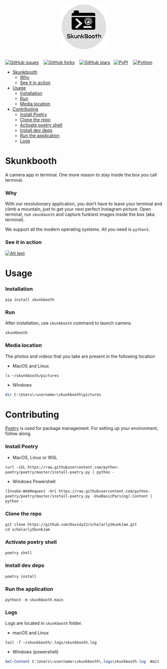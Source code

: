 <!-- ![Image of skukbooth logo](Images/skunkbooth_readme.png) -->
<div align="center">
   <img src="Images/skunkbooth_readme.png" alt="Skunkbooth Logo" width="143" height="143">
   <br/>
   <br/>
</div>

[![GitHub issues](https://img.shields.io/github/issues/Davidy22/scholarlySkunkJam?style=for-the-badge)](https://github.com/Davidy22/scholarlySkunkJam/issues) &nbsp;&nbsp; [![GitHub forks](https://img.shields.io/github/forks/Davidy22/scholarlySkunkJam?style=for-the-badge)](https://github.com/Davidy22/scholarlySkunkJam/network) &nbsp;&nbsp; [![GitHub stars](https://img.shields.io/github/stars/Davidy22/scholarlySkunkJam?style=for-the-badge)](https://github.com/Davidy22/scholarlySkunkJam/stargazers)&nbsp;&nbsp; [![PyPI](https://img.shields.io/badge/PyPI-GO%20HERE-yellow?style=for-the-badge&logo=pypi)](https://pypi.org/project/skunkbooth/) &nbsp;&nbsp; [![Python](https://img.shields.io/badge/Python-TRUE-brightgreen?style=for-the-badge&logo=python)](https://www.google.com/url?sa=t&rct=j&q=&esrc=s&source=web&cd=&cad=rja&uact=8&ved=2ahUKEwimlcXOwPHxAhXt4nMBHR1LDBUQFjAAegQICxAD&url=https%3A%2F%2Fwww.python.org%2F&usg=AOvVaw0QREvGsjwHKp2GtoYvs1JH)


- [Skunkbooth](#skunkbooth)
    - [Why](#why)
    - [See it in action](#see-it-in-action)
- [Usage](#usage)
    - [Installation](#installation)
    - [Run](#run)
    - [Media location](#media-location)
- [Contributing](#contributing)
    - [Install Poetry](#install-poetry)
    - [Clone the repo](#clone-the-repo)
    - [Activate poetry shell](#activate-poetry-shell)
    - [Install dev deps](#install-dev-deps)
    - [Run the application](#run-the-application)
    - [Logs](#logs)

# Skunkbooth

A camera app in terminal. One more reason to stay inside the box you call terminal.

### Why
With our revolutionary application, you don’t have to leave your terminal and climb a mountain, just to get your next perfect Instagram picture. 
Open terminal, run `skunkbooth` and capture funkiest images *inside* the box (aka terminal).

We support all the modern operating systems. All you need is `python3`.

### See it in action
[![Alt text](https://img.youtube.com/vi/47_HYQGqVIU/0.jpg)](https://www.youtube.com/watch?v=47_HYQGqVIU)
# Usage

### Installation

```shell
pip install skunkbooth
```

### Run

After installation, use `skunkbooth` command to launch camera.

```shell
skunkbooth
```

### Media location

The photos and videos that you take are present in the following location

- MacOS and Linux

```shell
ls ~/skunkbooth/pictures
```

- Windows

```powershell
dir C:\Users\<username>\skunkbooth\pictures
```

# Contributing

[Poetry](https://python-poetry.org/) is used for package management.
For setting up your environment, follow along.

### Install Poetry

- MacOS, Linux or WSL

```shell
curl -sSL https://raw.githubusercontent.com/python-poetry/poetry/master/install-poetry.py | python -
```

- Windows Powershell

```shell
(Invoke-WebRequest -Uri https://raw.githubusercontent.com/python-poetry/poetry/master/install-poetry.py -UseBasicParsing).Content | python -
```

### Clone the repo

```shell
git clone https://github.com/Davidy22/scholarlySkunkJam.git
cd scholarlySkunkJam
```

### Activate poetry shell

```shell
poetry shell
```

### Install dev deps

```shell
poetry install
```

### Run the application

```shell
python3 -m skunkbooth.main
```

### Logs

Logs are located in `skunkbooth` folder.

- macOS and Linux

```shell
tail -f ~/skunkbooth/.logs/skunkbooth.log
```

- Windows (powershell)

```powershell
Get-Content C:\Users\<username>\skunkbooth\.logs\skunkbooth.log -Wait
```
